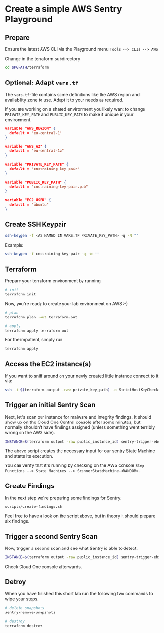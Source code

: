 # Create a simple AWS Sentry Playground

## Prepare

Ensure the latest AWS CLI via the Playground menu `Tools --> CLIs --> AWS`

Change in the terraform subdirectory

```sh
cd $PGPATH/terraform
```

## Optional: Adapt `vars.tf`

The `vars.tf`-file contains some definitions like the AWS region and availability zone to use. Adapt it to your needs as required.

If you are working on a shared environment you likely want to change `PRIVATE_KEY_PATH` and `PUBLIC_KEY_PATH` to make it unique in your environment.

```json
variable "AWS_REGION" {
  default = "eu-central-1"
}

variable "AWS_AZ" {
  default = "eu-central-1a"
}

variable "PRIVATE_KEY_PATH" {
  default = "cnctraining-key-pair"
}

variable "PUBLIC_KEY_PATH" {
  default = "cnctraining-key-pair.pub"
}

variable "EC2_USER" {
  default = "ubuntu"
}
````

## Create SSH Keypair

```sh
ssh-keygen -f <AS NAMED IN VARS.TF PRIVATE_KEY_PATH> -q -N ""
```

Example:

```sh
ssh-keygen -f cnctraining-key-pair -q -N ""
```

## Terraform

Prepare your terraform environment by running

```sh
# init
terraform init
```

Now, you're ready to create your lab environment on AWS :-)

```sh
# plan
terraform plan -out terraform.out

# apply
terraform apply terraform.out
```

For the impatient, simply run

```sh
terraform apply
```

## Access the EC2 instance(s)

If you want to sniff around on your newly created little instance connect to it via:

```sh
ssh -i $(terraform output -raw private_key_path) -o StrictHostKeyChecking=no ubuntu@$(terraform output -raw public_instance_ip)
```

## Trigger an initial Sentry Scan

Next, let's scan our instance for malware and integrity findings. It should show up on the Cloud One Central console after some minutes, but normally shouldn't have findings assigned (unless something went terribly wrong on the AWS side).

```sh
INSTANCE=$(terraform output -raw public_instance_id) sentry-trigger-ebs-scan 
```

The above script creates the necessary input for our sentry State Machine and starts its execution.

You can verify that it's running by checking on the AWS console `Step Functions --> State Machines --> ScannerStateMachine-<RANDOM>`.

## Create Findings

In the next step we're preparing some findings for Sentry.

```sh
scripts/create-findings.sh
```

Feel free to have a look on the script above, but in theory it should prepare six findings.

## Trigger a second Sentry Scan

Now, trigger a second scan and see what Sentry is able to detect.

```sh
INSTANCE=$(terraform output -raw public_instance_id) sentry-trigger-ebs-scan 
```

Check Cloud One console afterwards.

## Detroy

When you have finished this short lab run the following two commands to wipe your steps.

```sh
# delete snapshots
sentry-remove-snapshots

# destroy
terraform destroy
```
